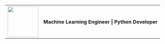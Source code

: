 <table style="border-style: none">
  <th>
    <a href="https://google.accredible.com/5916dded-b21d-47a9-b29c-532c7373afb9">
      <img src="https://api.accredible.com/v1/frontend/credential_website_embed_image/badge/95880754" width="100" height="100">
    </a>
  </th>
  <th>
    Machine Learning Engineer | Python Developer
  </th>
</table>
